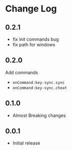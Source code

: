 # Change Log

## 0.2.1

- fix init commands bug
- fix path for windows

## 0.2.0

Add commands

- `onCommand:key-sync.sync`
- `onCommand:key-sync.cheat`


## 0.1.0

- Almost Breaking changes

## 0.0.1

- Initial release